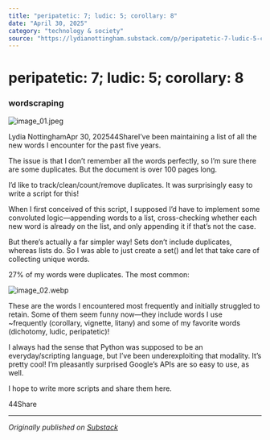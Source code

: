 ```yaml
---
title: "peripatetic: 7; ludic: 5; corollary: 8"
date: "April 30, 2025"
category: "technology & society"
source: "https://lydianottingham.substack.com/p/peripatetic-7-ludic-5-corollary-8"
---
```


# peripatetic: 7; ludic: 5; corollary: 8
### wordscraping
![image_01.jpeg](images/image_01.jpeg)

Lydia NottinghamApr 30, 202544ShareI’ve been maintaining a list of all the new words I encounter for the past five years.

The issue is that I don’t remember all the words perfectly, so I’m sure there are some duplicates. But the document is over 100 pages long.

I’d like to track/clean/count/remove duplicates. It was surprisingly easy to write a script for this!

When I first conceived of this script, I supposed I’d have to implement some convoluted logic—appending words to a list, cross-checking whether each new word is already on the list, and only appending it if that’s not the case.

But there’s actually a far simpler way! Sets don’t include duplicates, whereas lists do. So I was able to just create a set() and let that take care of collecting unique words.

27% of my words were duplicates. The most common:

![image_02.webp](images/image_02.webp)

These are the words I encountered most frequently and initially struggled to retain. Some of them seem funny now—they include words I use ~frequently (corollary, vignette, litany) and some of my favorite words (dichotomy, ludic, peripatetic)!

I always had the sense that Python was supposed to be an everyday/scripting language, but I’ve been underexploiting that modality. It’s pretty cool! I’m pleasantly surprised Google’s APIs are so easy to use, as well.

I hope to write more scripts and share them here.

44Share

---

*Originally published on [Substack](https://lydianottingham.substack.com/p/peripatetic-7-ludic-5-corollary-8)*